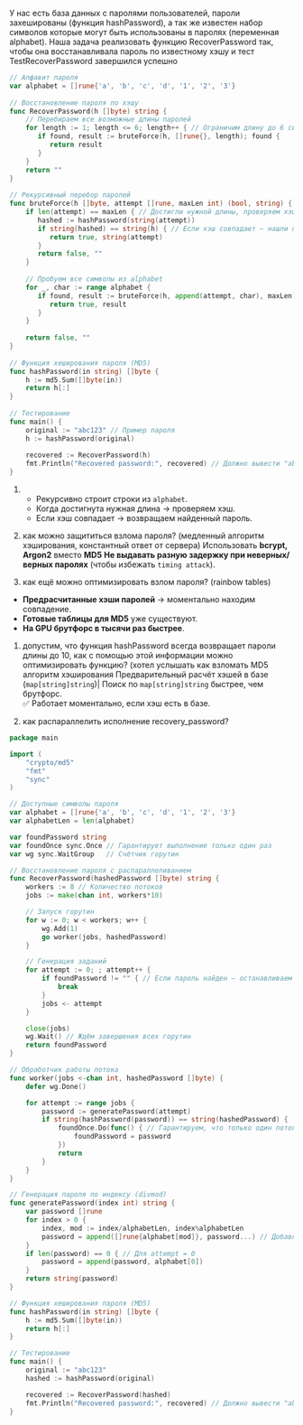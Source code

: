 
У нас есть база данных с паролями пользователей, пароли захешированы (функция hashPassword), а так же известен набор символов которые могут быть использованы в паролях (переменная alphabet). Наша задача реализовать функцию RecoverPassword так, чтобы она восстанавливала пароль по известному хэшу и тест TestRecoverPassword завершился успешно
```go
// Алфавит пароля  
var alphabet = []rune{'a', 'b', 'c', 'd', '1', '2', '3'}  
  
// Восстановление пароля по хэшу  
func RecoverPassword(h []byte) string {  
    // Перебираем все возможные длины паролей  
    for length := 1; length <= 6; length++ { // Ограничим длину до 6 символов  
       if found, result := bruteForce(h, []rune{}, length); found {  
          return result  
       }  
    }  
    return ""  
}  
  
// Рекурсивный перебор паролей  
func bruteForce(h []byte, attempt []rune, maxLen int) (bool, string) {  
    if len(attempt) == maxLen { // Достигли нужной длины, проверяем хэш  
       hashed := hashPassword(string(attempt))  
       if string(hashed) == string(h) { // Если хэш совпадает — нашли пароль  
          return true, string(attempt)  
       }  
       return false, ""  
    }  
  
    // Пробуем все символы из alphabet  
    for _, char := range alphabet {  
       if found, result := bruteForce(h, append(attempt, char), maxLen); found {  
          return true, result  
       }  
    }  
  
    return false, ""  
}  
  
// Функция хеширования пароля (MD5)  
func hashPassword(in string) []byte {  
    h := md5.Sum([]byte(in))  
    return h[:]  
}  
  
// Тестирование  
func main() {  
    original := "abc123" // Пример пароля  
    h := hashPassword(original)  
  
    recovered := RecoverPassword(h)  
    fmt.Println("Recovered password:", recovered) // Должно вывести "abc"  
}
```
1. - Рекурсивно строит строки из `alphabet`.
    - Когда достигнута нужная длина → проверяем хэш.
    - Если хэш совпадает → возвращаем найденный пароль.




3. как можно защититься взлома пароля? (медленный алгоритм хэширования, константный ответ от сервера)
Использовать **bcrypt, Argon2** вместо **MD5**
**Не выдавать разную задержку при неверных/верных паролях** (чтобы избежать `timing attack`).

1. как ещё можно оптимизировать взлом пароля? (rainbow tables)
- **Предрасчитанные хэши паролей** → моментально находим совпадение.
- **Готовые таблицы для MD5** уже существуют.
- **На GPU брутфорс в тысячи раз быстрее**.
1. допустим, что функция hashPassword всегда возвращает пароли длины до 10, как с помощью этой информации можно оптимизировать функцию? (хотел услышать как взломать MD5 алгоритм хэширования
Предварительный расчёт хэшей в базе (`map[string]string`)|
Поиск по `map[string]string` быстрее, чем брутфорс.  
✅ Работает моментально, если хэш есть в базе.

1. как распараллелить исполнение recovery_password?
```go
package main

import (
	"crypto/md5"
	"fmt"
	"sync"
)

// Доступные символы пароля
var alphabet = []rune{'a', 'b', 'c', 'd', '1', '2', '3'}
var alphabetLen = len(alphabet)

var foundPassword string
var foundOnce sync.Once // Гарантирует выполнение только один раз
var wg sync.WaitGroup   // Счётчик горутин

// Восстановление пароля с распараллеливанием
func RecoverPassword(hashedPassword []byte) string {
	workers := 8 // Количество потоков
	jobs := make(chan int, workers*10)

	// Запуск горутин
	for w := 0; w < workers; w++ {
		wg.Add(1)
		go worker(jobs, hashedPassword)
	}

	// Генерация заданий
	for attempt := 0; ; attempt++ {
		if foundPassword != "" { // Если пароль найден — останавливаем
			break
		}
		jobs <- attempt
	}

	close(jobs)
	wg.Wait() // Ждём завершения всех горутин
	return foundPassword
}

// Обработчик работы потока
func worker(jobs <-chan int, hashedPassword []byte) {
	defer wg.Done()

	for attempt := range jobs {
		password := generatePassword(attempt)
		if string(hashPassword(password)) == string(hashedPassword) {
			foundOnce.Do(func() { // Гарантируем, что только один поток запишет результат
				foundPassword = password
			})
			return
		}
	}
}

// Генерация пароля по индексу (divmod)
func generatePassword(index int) string {
	var password []rune
	for index > 0 {
		index, mod := index/alphabetLen, index%alphabetLen
		password = append([]rune{alphabet[mod]}, password...) // Добавляем в начало
	}
	if len(password) == 0 { // Для attempt = 0
		password = append(password, alphabet[0])
	}
	return string(password)
}

// Функция хеширования пароля (MD5)
func hashPassword(in string) []byte {
	h := md5.Sum([]byte(in))
	return h[:]
}

// Тестирование
func main() {
	original := "abc123"
	hashed := hashPassword(original)

	recovered := RecoverPassword(hashed)
	fmt.Println("Recovered password:", recovered) // Должно вывести "abc123"
}
```